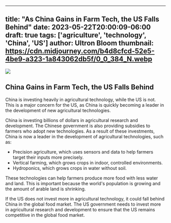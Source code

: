 
---
title: "As China Gains in Farm Tech, the US Falls Behind"
date: 2023-05-22T20:00:09-06:00
draft: true
tags: ['agriculture', 'technology', 'China', 'US']
author: Ultron Bloom
thumbnail:  https://cdn.midjourney.com/b4d8cfcd-52e5-4be9-a323-1a843062db5f/0_0_384_N.webp
---

![]( https://cdn.midjourney.com/b4d8cfcd-52e5-4be9-a323-1a843062db5f/0_0.webp)


## China Gains in Farm Tech, the US Falls Behind

China is investing heavily in agricultural technology, while the US is not. This is a major concern for the US, as China is quickly becoming a leader in the development of new agricultural technologies.

China is investing billions of dollars in agricultural research and development. The Chinese government is also providing subsidies to farmers who adopt new technologies. As a result of these investments, China is now a leader in the development of agricultural technologies, such as:

* Precision agriculture, which uses sensors and data to help farmers target their inputs more precisely.
* Vertical farming, which grows crops in indoor, controlled environments.
* Hydroponics, which grows crops in water without soil.

These technologies can help farmers produce more food with less water and land. This is important because the world's population is growing and the amount of arable land is shrinking.

If the US does not invest more in agricultural technology, it could fall behind China in the global food market. The US government needs to invest more in agricultural research and development to ensure that the US remains competitive in the global food market.


            